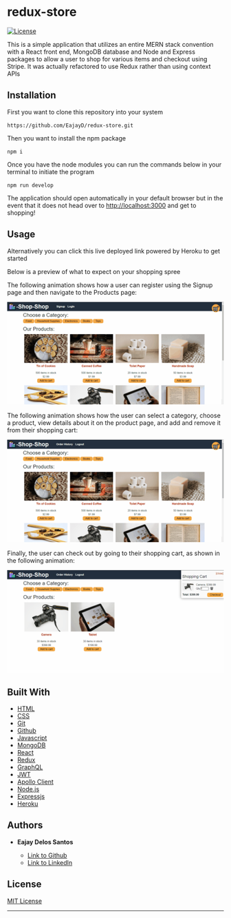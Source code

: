 # redux-store

[![License](https://img.shields.io/badge/license-MIT-blue)](https://opensource.org/licenses/MIT)

This is a simple application that utilizes an entire MERN stack convention with a React front end, MongoDB database and Node and Express packages to allow a user to shop for various items and checkout using Stripe. It was actually refactored to use Redux rather than using context APIs


## Installation

 First you want to clone this repository into your system

  ```
 https://github.com/EajayD/redux-store.git
  ```

  Then you want to install the npm package 

  ```
  npm i 
  ```

  Once you have the node modules you can run the commands below in your terminal to initiate the program

  ```
  npm run develop
  ```
  The application should open automatically in your default browser but in the event that it does not head over to <a href = "http://localhost:3000">http://localhost:3000</a> and get to shopping!

## Usage

Alternatively you can click this live deployed link powered by Heroku to get started

<a href ="#"></a>

Below is a preview of what to expect on your shopping spree

The following animation shows how a user can register using the Signup page and then navigate to the Products page:

![A user registers on the Signup page and then navigates to the Products page, which displays images and descriptions of products.](./assets/22-state-homework-demo-01.gif) 

The following animation shows how the user can select a category, choose a product, view details about it on the product page, and add and remove it from their shopping cart:

![The user selects a category, chooses a product, views details about it on the product page, and adds it to and removes it from their shopping cart.](./assets/22-state-homework-demo-02.gif)

Finally, the user can check out by going to their shopping cart, as shown in the following animation:

![The user checks out by going to their shopping cart.](./assets/22-state-homework-demo-03.gif)

## Built With

* [HTML](https://developer.mozilla.org/en-US/docs/Web/HTML)
* [CSS](https://developer.mozilla.org/en-US/docs/Web/CSS)
* [Git](https://git-scm.com/about)
* [Github](https://github.com/)
* [Javascript](https://developer.mozilla.org/en-US/docs/Web/JavaScript)
* [MongoDB](https://www.mongodb.com/)
* [React](https://reactjs.org/)
* [Redux](https://redux.js.org/)
* [GraphQL](https://graphql.org/)
* [JWT](https://jwt.io/)
* [Apollo Client](https://www.apollographql.com/docs/react/)
* [Node.js](https://nodejs.org/en/docs/)
* [Expressjs](https://www.npmjs.com/package/express)
* [Heroku](https://devcenter.heroku.com/)


## Authors

* **Eajay Delos Santos** 

    - [Link to Github](https://github.com/EajayD)
    - [Link to LinkedIn](https://www.linkedin.com/in/eajay-delos-santos-912950214/)

## License
  
 [MIT License](https://opensource.org/licenses/MIT)
  
  ---
